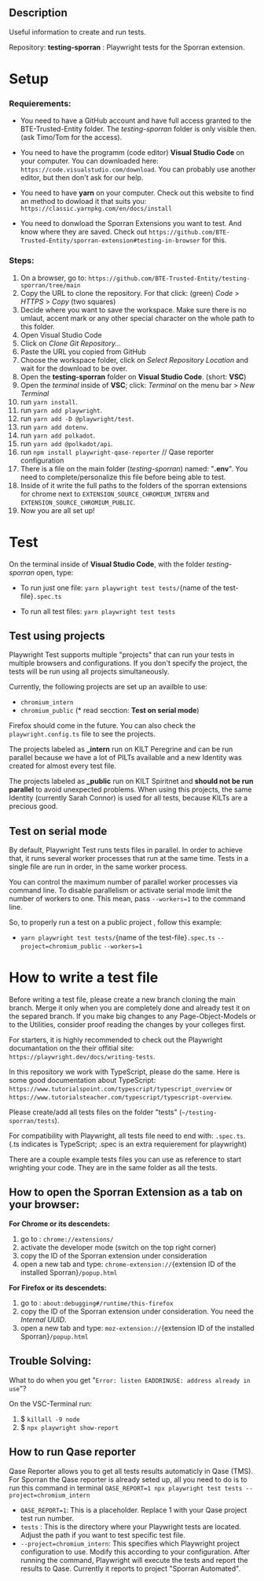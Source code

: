 ## Description

Useful information to create and run tests.

Repository: **testing-sporran** : Playwright tests for the Sporran extension.

# Setup

### Requierements:

- You need to have a GitHub account and have full access granted to the BTE-Trusted-Entity folder. The *testing-sporran* folder is only visible then. 
(ask Timo/Tom for the access).

- You need to have the programm (code editor) **Visual Studio Code** on your computer. You can downloaded here: `https://code.visualstudio.com/download`. You can probably use another editor, but then don't ask for our help.

- You need to have **yarn** on your computer. Check out this website to find an method to dowload it that suits you: `https://classic.yarnpkg.com/en/docs/install`

- You need to donwload the Sporran Extensions you want to test. And know where they are saved. Check out `https://github.com/BTE-Trusted-Entity/sporran-extension#testing-in-browser` for this.

### Steps:

1. On a browser, go to: `https://github.com/BTE-Trusted-Entity/testing-sporran/tree/main`
2. Copy the URL to clone the repository. For that click: (green) *Code* > *HTTPS* > *Copy* (two squares)
3. Decide where you want to save the workspace. Make sure there is no umlaut, accent mark or any other special character on the whole path to this folder.
4. Open Visual Studio Code
5. Click on *Clone Git Repository...*
6. Paste the URL you copied from GitHub
7. Choose the workspace folder, click on *Select Repository Location* and wait for the download to be over.
8. Open the **testing-sporran** folder on **Visual Studio Code**. (short: **VSC**)
9. Open the *terminal* inside of **VSC**; click: *Terminal* on the menu bar > *New Terminal*
10. run `yarn install`.
11. run `yarn add playwright`.
12. run `yarn add -D @playwright/test`.
13. run `yarn add dotenv`.
14. run `yarn add polkadot`.
15. run `yarn add @polkadot/api`.
16. run `npm install playwright-qase-reporter` // Qase reporter configuration
17. There is a file on the main folder (*testing-sporran*) named: "**.env**". You need to complete/personalize this file before being able to test. 
18. Inside of it write the full paths to the folders of the sporran extensions for chrome next to `EXTENSION_SOURCE_CHROMIUM_INTERN` and `EXTENSION_SOURCE_CHROMIUM_PUBLIC`.
19. Now you are all set up!


# Test
On the terminal inside of **Visual Studio Code**, with the folder *testing-sporran* open, type:
- To run just one file: 
`yarn playwright test tests/`{name of the test-file}`.spec.ts`

- To run all test files: 
`yarn playwright test tests`

## Test using projects

Playwright Test supports multiple "projects" that can run your tests in multiple browsers and configurations. 
If you don't specify the project, the tests will be run using all projects simultaneously.

Currently, the following projects are set up an availble to use: 
- `chromium_intern`
- `chromium_public` (* read secction: **Test on serial mode**)

Firefox should come in the future. You can also check the `playwright.config.ts` file to see the projects.

The projects labeled as **_intern** run on KILT Peregrine and can be run parallel because we have a lot of PILTs available and a new Identity was created for almost every test file. 

The projects labeled as **_public** run on KILT Spiritnet and **should not be run parallel** to avoid unexpected problems. When using this projects, the same Identity (currently Sarah Connor) is used for all tests, because KILTs are a precious good. 

## Test on serial mode

By default, Playwright Test runs tests files in parallel. In order to achieve that, it runs several worker processes that run at the same time. 
Tests in a single file are run in order, in the same worker process.

You can control the maximum number of parallel worker processes via command line. To disable parallelism or activate serial mode limit the number of workers to one. This mean, pass `--workers=1` to the command line.

So, to properly run a test on a public project , follow this example:
  - `yarn playwright test tests/`{name of the test-file}`.spec.ts` `--project=chromium_public` `--workers=1`



# How to write a test file

Before writing a test file, please create a new branch cloning the main branch. Merge it only when you are completely done and already test it on the separed branch. If you make big changes to any Page-Object-Models or to the Utilities, consider proof reading the changes by your colleges first. 

For starters, it is highly recommended to check out the Playwright documantation on the their offitial site: `https://playwright.dev/docs/writing-tests`.

In this repository we work with TypeScript, please do the same. Here is some good documentation about TypeScript: `https://www.tutorialspoint.com/typescript/typescript_overview` or `https://www.tutorialsteacher.com/typescript/typescript-overview`. 

Please create/add all tests files on the folder "tests" (`~/testing-sporran/tests`).

For compatibility with Playwright, all tests file need to end with: `.spec.ts`. (.ts indicates is TypeScript; .spec is an extra requierement for playwright)

There are a couple example tests files you can use as reference to start wrighting your code. They are in the same folder as all the tests. 


## How to open the Sporran Extension as a tab on your browser:

**For Chrome or its descendets:**

1. go to : `chrome://extensions/`
2. activate the developer mode (switch on the top right corner)
3. copy the ID of the Sporran extension under consideration
4. open a new tab and type: `chrome-extension://`{extension ID of the installed Sporran}`/popup.html`


**For Firefox or its descendets:**

1. go to : `about:debugging#/runtime/this-firefox`
2. copy the ID of the Sporran extension under consideration. You need the *Internal UUID*.
3. open a new tab and type: `moz-extension://`{extension ID of the installed Sporran}`/popup.html`



## Trouble Solving:
What to do when you get "`Error: listen EADDRINUSE: address already in use`"?

On the VSC-Terminal run: 

1. $ `killall -9 node` 
2. $ `npx playwright show-report` 

## How to run Qase reporter
Qase Reporter allows you to get all tests results automaticly in Qase (TMS). For Sporran the Qase reporter is already seted up, all you need to do is to run this command in terminal 
`QASE_REPORT=1 npx playwright test tests --project=chromium_intern`
- `QASE_REPORT=1`: This is a placeholder. Replace 1 with your Qase project test run number. 
- `tests` : This is the directory where your Playwright tests are located. Adjust the path if you want to test specific test file. 
- `--project=chromium_intern`: This specifies which Playwright project configuration to use. Modify this according to your configuration. 
After running the command, Playwright will execute the tests and report the results to Qase. Currently it reports to project "Sporran Automated".